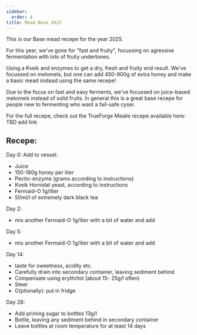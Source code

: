 ```yaml
---
sidebar:
  order: 4
title: Mead-Base 2025
---
```


This is our Base mead recepe for the year 2025.

For this year, we've gone for "fast and fruity", focussing on agressive fermentation with lots of fruity undertones.

Using a Kveik and enzymes to get a dry, fresh and fruity end result.
We've focussed on melomels, but one can add 450-900g of extra honey and make a basic
mead instead using the same recepe!

Due to the focus on fast and easy ferments, we've focussed on juice-based melomels instead of solid fruits. In general this is a great base recepe for people new to fermenting who want a fail-safe cyser.

For the full recepe, check out the TrueForge Mealie recepe available here:
TBD add link

## Recepe:



Day 0:
Add to vessel:
- Juice
- 150-180g honey per liter
- Pectic-enzyme (grams according to instructions)
- Kveik Hornidal yeast, according to instructions
- Fermaid-O 1g/liter
- 50ml/l of extremely dark black tea



Day 2:
- mix another Fermaid-O 1g/liter with a bit of water and add

Day 5:
- mix another Fermaid-O 1g/liter with a bit of water and add

Day 14:
- taste for sweetness, acidity etc.
- Carefully drain into secondary container, leaving sediment behind
- Compensate using erythritol (about 15- 25g/l often)
- Steer
- O(ptionally): put in fridge

Day 28:
- Add priming sugar to bottles 13g/l
- Bottle, leaving any sediment behind in secondary container
- Leave bottles at room temperature for at least 14 days
